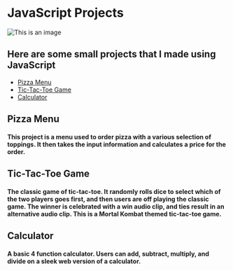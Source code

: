 # JavaScript Projects

![This is an image](https://gblobscdn.gitbook.com/spaces%2F-LdbqCujxzeJqeQqlbM2%2Favatar.png?alt=media)

## Here are some small projects that I made using JavaScript

- [Pizza Menu](JavaScript-Projects/tree/main/Pizza_Project)
- [Tic-Tac-Toe Game](JavaScript-Projects/tree/main/TicTacToe)
- [Calculator](JavaScript-Projects/tree/main/Calculator)

## Pizza Menu

#### This project is a menu used to order pizza with a various selection of toppings. It then takes the input information and calculates a price for the order.

## Tic-Tac-Toe Game

#### The classic game of tic-tac-toe. It randomly rolls dice to select which of the two players goes first, and then users are off playing the classic game. The winner is celebrated with a win audio clip, and ties result in an alternative audio clip. This is a Mortal Kombat themed tic-tac-toe game.

## Calculator

#### A basic 4 function calculator. Users can add, subtract, multiply, and divide on a sleek web version of a calculator.
